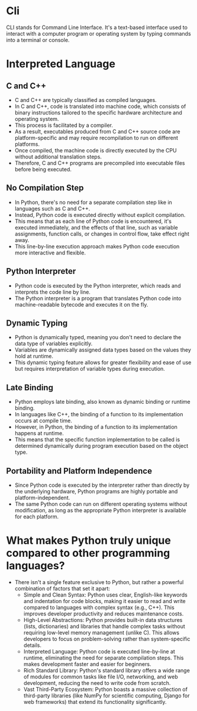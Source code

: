# Cli
CLI stands for Command Line Interface. It's a text-based interface used to interact with a computer program or operating system by typing commands into a terminal or console.

# Interpreted Language

## C and C++
- C and C++ are typically classified as compiled languages.
- In C and C++, code is translated into machine code, which consists of binary instructions tailored to the specific hardware architecture and operating system. 
- This process is facilitated by a compiler. 
- As a result, executables produced from C and C++ source code are platform-specific and may require recompilation to run on different platforms. 
- Once compiled, the machine code is directly executed by the CPU without additional translation steps. 
- Therefore, C and C++ programs are precompiled into executable files before being executed.

## No Compilation Step
- In Python, there's no need for a separate compilation step like in languages such as C and C++. 
- Instead, Python code is executed directly without explicit compilation. 
- This means that as each line of Python code is encountered, it's executed immediately, and the effects of that line, such as variable assignments, function calls, or changes in control flow, take effect right away. 
- This line-by-line execution approach makes Python code execution more interactive and flexible.

## Python Interpreter
- Python code is executed by the Python interpreter, which reads and interprets the code line by line. 
- The Python interpreter is a program that translates Python code into machine-readable bytecode and executes it on the fly.

## Dynamic Typing
- Python is dynamically typed, meaning you don't need to declare the data type of variables explicitly. 
- Variables are dynamically assigned data types based on the values they hold at runtime. 
- This dynamic typing feature allows for greater flexibility and ease of use but requires interpretation of variable types during execution.

## Late Binding
- Python employs late binding, also known as dynamic binding or runtime binding. 
- In languages like C++, the binding of a function to its implementation occurs at compile time. 
- However, in Python, the binding of a function to its implementation happens at runtime. 
- This means that the specific function implementation to be called is determined dynamically during program execution based on the object type.

## Portability and Platform Independence
- Since Python code is executed by the interpreter rather than directly by the underlying hardware, Python programs are highly portable and platform-independent. 
- The same Python code can run on different operating systems without modification, as long as the appropriate Python interpreter is available for each platform.

# What makes Python truly unique compared to other programming languages?
- There isn't a single feature exclusive to Python, but rather a powerful combination of factors that set it apart:
    - Simple and Clean Syntax: Python uses clear, English-like keywords and indentation for code blocks, making it easier to read and write compared to languages with complex syntax (e.g., C++). This improves developer productivity and reduces maintenance costs.
    - High-Level Abstractions: Python provides built-in data structures (lists, dictionaries) and libraries that handle complex tasks without requiring low-level memory management (unlike C). This allows developers to focus on problem-solving rather than system-specific details.
    - Interpreted Language: Python code is executed line-by-line at runtime, eliminating the need for separate compilation steps. This makes development faster and easier for beginners.
    - Rich Standard Library: Python's standard library offers a wide range of modules for common tasks like file I/O, networking, and web development, reducing the need to write code from scratch.
    - Vast Third-Party Ecosystem: Python boasts a massive collection of third-party libraries (like NumPy for scientific computing, Django for web frameworks) that extend its functionality significantly.